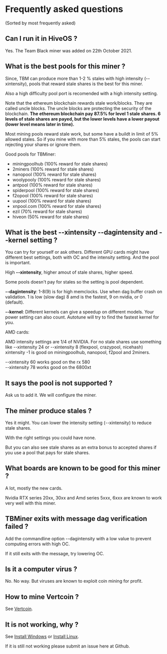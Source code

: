 # Frequently asked questions

(Sorted by most frequently asked)

## Can I run it in HiveOS ?

Yes. The Team Black miner was added on 22th October 2021.

## What is the best pools for this miner ?

Since, TBM can produce more than 1-2 % stales with high intensity (--xintensity), pools that reward stale shares is the best for this miner.

Also a high difficulty pool port is recomended with a high intensity setting.

Note that the ethereum blockchain rewards stale work/blocks. They are called uncle blocks. The uncle blocks are protecting the security of the blockchain.
**The ethereum blockchain pay 87.5% for level 1 stale shares. 6 levels of stale shares are payed, but the lower levels have a lower payout (lower level means later in time).**

Most mining pools reward stale work, but some have a buildt in limit of 5% allowed stales. So if you mine with more than 5% stales, the pools can start rejecting your shares
or ignore them. 

Good pools for TBMiner:
+ miningpoolhub (100% reward for stale shares)
+ 2miners (100% reward for stale shares)
+ nanopool (100% reward for stale shares)
+ woolypooly (100% reward for stale shares)
+ antpool (100% reward for stale shares)
+ spiderpool (100% reward for stale shares)
+ f2opool (100% reward for stale shares)
+ uupool (100% reward for stale shares)
+ xnpool.com (100% reward for stale shares)
+ ezil (70% reward for stale shares)
+ hiveon (50% reward for stale shares)

## What is the best --xintensity --dagintensity and --kernel setting ?

You can try for yourself or ask others.
Different GPU cards might have different best settings,
both with OC and the intensity setting. And the pool is important.

High **--xintensity**, higher amout of stale shares, higher speed.

Some pools doesn't pay for stales so the setting is pool dependent.                          

**--dagintensity**: 1-8(9) is for high memclocks. Use when dag buffer crash on validation. 1 is low (slow dag) 8 amd is the fastest, 
9 on nvidia, or 0 (default).

**--kernel**: Different kernels can give a speedup on different models. Your power setting can also count. Autotune will try to find the fastest kernel for you.                       

AMD cards:

AMD intensity settings  are 1/4 of NVIDIA.
For no stale shares use something like --xintensity 24 or --xintensity 8 (flexpool, crazypool, nicehash)
xintensity -1 is good on miningpoolhub, nanopool, f2pool and 2miners.

--xintensity 60 works good on the rx 580                      
--xintensity 78 works good on the 6800xt                   

## It says the pool is not supported ?

Ask us to add it. We will configure the miner. 

## The miner produce stales ?

Yes it might. You can lower the intensity setting (--xintensity) to reduce stale shares.

With the right settings you could have none.

But you can also see stale shares as an extra bonus to accepted shares if you use a pool that pays for stale shares.

## What boards are known to be good for this miner ?

A lot, mostly the new cards.

Nvidia RTX series 20xx, 30xx and Amd series 5xxx, 6xxx are known to work very well with this miner.

## TBMiner exits with message dag verification failed ?

Add the commandline option --dagintensity with a low value to prevent computing errors with high OC.

If it still exits with the message, try lowering OC.

## Is it a computer virus ?

No. No way. But viruses are known to exploit coin mining for profit.

## How to mine Vertcoin ?

See [Vertcoin](https://github.com/sp-hash/TeamBlackMiner/blob/main/VERTCOIN.md).

## It is not working, why ?

See [Install Windows](https://github.com/sp-hash/TeamBlackMiner/blob/main/INSTALL_WINDOWS.md) or [Install Linux](https://github.com/sp-hash/TeamBlackMiner/blob/main/INSTALL_LINUX.md).

If it is still not working please submit an issue here at Github.
